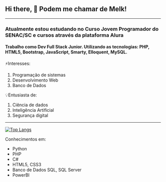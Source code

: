 ## Hi there, 👋 Podem me chamar de Melk!
***
### Atualmente estou estudando no **Curso Jovem Programador** do SENAC/SC e cursos através da plataforma **Alura**
#### Trabalho como Dev Full Stack Junior. Utilizando as tecnologias: PHP, HTML5, Bootstrap, JavaScript, Smarty, Elloquent, MySQL.

⚡Interesses:
1. Programação de sistemas
2. Desenvolvimento Web 
3. Banco de Dados


💡Entusiasta de:
1. Ciência de dados
2. Inteligência Artificial
3. Segurança digital
---
[![Top Langs](https://github-readme-stats.vercel.app/api/top-langs/?username=melkmuller&langs_count=10)](https://github.com/anuraghazra/github-readme-stats)

Conhecimentos em:
- Python
- PHP
- C#
- HTML5, CSS3
- Banco de Dados SQL, SQL Server
- PowerBI
